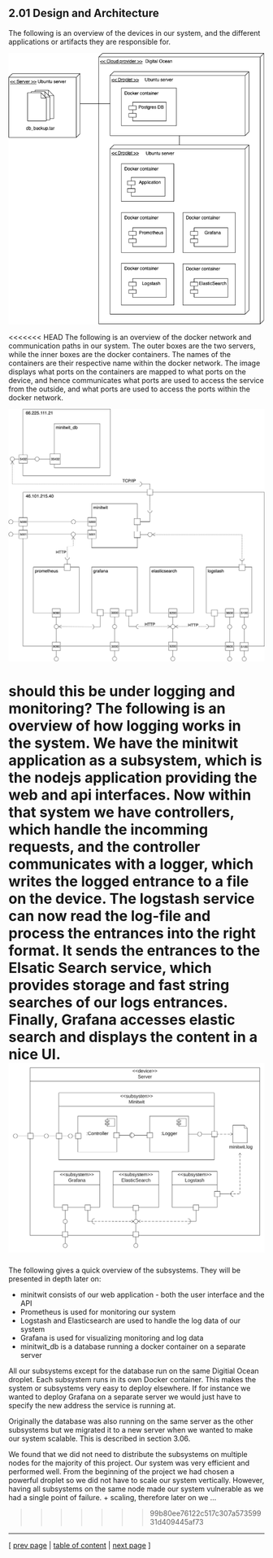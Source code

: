 ## 2.01 Design and Architecture

The following is an overview of the devices in our system, and the different applications or artifacts they are responsible for.

![Overview of deployed components](../images/ch2-component-deployment-overview.png)

<<<<<<< HEAD
The following is an overview of the docker network and communication paths in our system. The outer boxes are the two servers, while the inner boxes are the docker containers. The names of the containers are their respective name within the docker network. The image displays what ports on the containers are mapped to what ports on the device, and hence communicates what ports are used to access the service from the outside, and what ports are used to access the ports within the docker network.

![Overview of docker containers and the networks](../images/ch2-docker_network.png)

**should this be under logging and monitoring?** The following is an overview of how logging works in the system. We have the minitwit application as a subsystem, which is the nodejs application providing the web and api interfaces. Now within that system we have controllers, which handle the incomming requests, and the controller communicates with a logger, which writes the logged entrance to a file on the device. The logstash service can now read the log-file and process the entrances into the right format. It sends the entrances to the Elsatic Search service, which provides storage and fast string searches of our logs entrances. Finally, Grafana accesses elastic search and displays the content in a nice UI.
![Overview of logging subsystem](../images/ch2-logging.png)
=======
The following gives a quick overview of the subsystems. They will be presented in depth later on:
- minitwit consists of our web application - both the user interface and the API
- Prometheus is used for monitoring our system
- Logstash and Elasticsearch are used to handle the log data of our system
- Grafana is used for visualizing monitoring and log data
- minitwit_db is a database running a docker container on a separate server

All our subsystems except for the database run on the same Digitial Ocean droplet. Each subsystem runs in its own Docker container. This makes the system or subsystems very easy to deploy elsewhere. If for instance we wanted to deploy Grafana on a separate server we would just have to specify the new address the service is running at. 

Originally the database was also running on the same server as the other subsystems but we migrated it to a new server when we wanted to make our system scalable. This is described in section 3.06. 

We found that we did not need to distribute the subsystems on multiple nodes for the majority of this project. Our system was very efficient and performed well. From the beginning of the project we had chosen a powerful droplet so we did not have to scale our system vertically. However, having all subsystems on the same node made our system vulnerable as we had a single point of failure. + scaling, therefore later on we ...

>>>>>>> 99b80ee76122c517c307a57359931d409445af73

---
[ [prev page](../chapters/200_systems_perspective.md) | [table of content](../table_of_content.md) | [next page](../chapters/202_dependencies.md) ]
